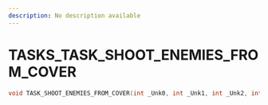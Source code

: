 ```yaml
---
description: No description available 
---
```


# TASKS\_TASK_SHOOT_ENEMIES_FROM_COVER

```cpp
void TASK_SHOOT_ENEMIES_FROM_COVER(int _Unk0, int _Unk1, int _Unk2, int _Unk3);
```